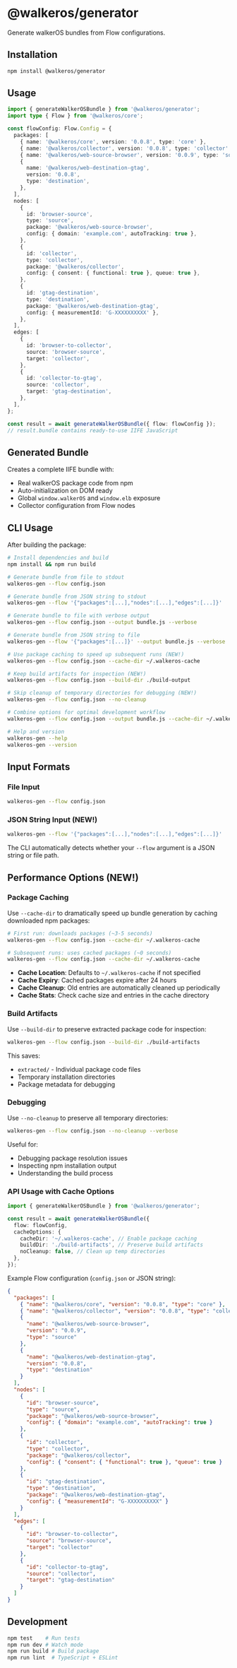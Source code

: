 # @walkeros/generator

Generate walkerOS bundles from Flow configurations.

## Installation

```bash
npm install @walkeros/generator
```

## Usage

```typescript
import { generateWalkerOSBundle } from '@walkeros/generator';
import type { Flow } from '@walkeros/core';

const flowConfig: Flow.Config = {
  packages: [
    { name: '@walkeros/core', version: '0.0.8', type: 'core' },
    { name: '@walkeros/collector', version: '0.0.8', type: 'collector' },
    { name: '@walkeros/web-source-browser', version: '0.0.9', type: 'source' },
    {
      name: '@walkeros/web-destination-gtag',
      version: '0.0.8',
      type: 'destination',
    },
  ],
  nodes: [
    {
      id: 'browser-source',
      type: 'source',
      package: '@walkeros/web-source-browser',
      config: { domain: 'example.com', autoTracking: true },
    },
    {
      id: 'collector',
      type: 'collector',
      package: '@walkeros/collector',
      config: { consent: { functional: true }, queue: true },
    },
    {
      id: 'gtag-destination',
      type: 'destination',
      package: '@walkeros/web-destination-gtag',
      config: { measurementId: 'G-XXXXXXXXXX' },
    },
  ],
  edges: [
    {
      id: 'browser-to-collector',
      source: 'browser-source',
      target: 'collector',
    },
    {
      id: 'collector-to-gtag',
      source: 'collector',
      target: 'gtag-destination',
    },
  ],
};

const result = await generateWalkerOSBundle({ flow: flowConfig });
// result.bundle contains ready-to-use IIFE JavaScript
```

## Generated Bundle

Creates a complete IIFE bundle with:

- Real walkerOS package code from npm
- Auto-initialization on DOM ready
- Global `window.walkerOS` and `window.elb` exposure
- Collector configuration from Flow nodes

## CLI Usage

After building the package:

```bash
# Install dependencies and build
npm install && npm run build

# Generate bundle from file to stdout
walkeros-gen --flow config.json

# Generate bundle from JSON string to stdout
walkeros-gen --flow '{"packages":[...],"nodes":[...],"edges":[...]}'

# Generate bundle to file with verbose output
walkeros-gen --flow config.json --output bundle.js --verbose

# Generate bundle from JSON string to file
walkeros-gen --flow '{"packages":[...]}' --output bundle.js --verbose

# Use package caching to speed up subsequent runs (NEW!)
walkeros-gen --flow config.json --cache-dir ~/.walkeros-cache

# Keep build artifacts for inspection (NEW!)
walkeros-gen --flow config.json --build-dir ./build-output

# Skip cleanup of temporary directories for debugging (NEW!)
walkeros-gen --flow config.json --no-cleanup

# Combine options for optimal development workflow
walkeros-gen --flow config.json --output bundle.js --cache-dir ~/.walkeros-cache --build-dir ./build --verbose

# Help and version
walkeros-gen --help
walkeros-gen --version
```

## Input Formats

### File Input

```bash
walkeros-gen --flow config.json
```

### JSON String Input (NEW!)

```bash
walkeros-gen --flow '{"packages":[...],"nodes":[...],"edges":[...]}'
```

The CLI automatically detects whether your `--flow` argument is a JSON string or
file path.

## Performance Options (NEW!)

### Package Caching

Use `--cache-dir` to dramatically speed up bundle generation by caching
downloaded npm packages:

```bash
# First run: downloads packages (~3-5 seconds)
walkeros-gen --flow config.json --cache-dir ~/.walkeros-cache

# Subsequent runs: uses cached packages (~0 seconds)
walkeros-gen --flow config.json --cache-dir ~/.walkeros-cache
```

- **Cache Location**: Defaults to `~/.walkeros-cache` if not specified
- **Cache Expiry**: Cached packages expire after 24 hours
- **Cache Cleanup**: Old entries are automatically cleaned up periodically
- **Cache Stats**: Check cache size and entries in the cache directory

### Build Artifacts

Use `--build-dir` to preserve extracted package code for inspection:

```bash
walkeros-gen --flow config.json --build-dir ./build-artifacts
```

This saves:

- `extracted/` - Individual package code files
- Temporary installation directories
- Package metadata for debugging

### Debugging

Use `--no-cleanup` to preserve all temporary directories:

```bash
walkeros-gen --flow config.json --no-cleanup --verbose
```

Useful for:

- Debugging package resolution issues
- Inspecting npm installation output
- Understanding the build process

### API Usage with Cache Options

```typescript
import { generateWalkerOSBundle } from '@walkeros/generator';

const result = await generateWalkerOSBundle({
  flow: flowConfig,
  cacheOptions: {
    cacheDir: '~/.walkeros-cache', // Enable package caching
    buildDir: './build-artifacts', // Preserve build artifacts
    noCleanup: false, // Clean up temp directories
  },
});
```

Example Flow configuration (`config.json` or JSON string):

```json
{
  "packages": [
    { "name": "@walkeros/core", "version": "0.0.8", "type": "core" },
    { "name": "@walkeros/collector", "version": "0.0.8", "type": "collector" },
    {
      "name": "@walkeros/web-source-browser",
      "version": "0.0.9",
      "type": "source"
    },
    {
      "name": "@walkeros/web-destination-gtag",
      "version": "0.0.8",
      "type": "destination"
    }
  ],
  "nodes": [
    {
      "id": "browser-source",
      "type": "source",
      "package": "@walkeros/web-source-browser",
      "config": { "domain": "example.com", "autoTracking": true }
    },
    {
      "id": "collector",
      "type": "collector",
      "package": "@walkeros/collector",
      "config": { "consent": { "functional": true }, "queue": true }
    },
    {
      "id": "gtag-destination",
      "type": "destination",
      "package": "@walkeros/web-destination-gtag",
      "config": { "measurementId": "G-XXXXXXXXXX" }
    }
  ],
  "edges": [
    {
      "id": "browser-to-collector",
      "source": "browser-source",
      "target": "collector"
    },
    {
      "id": "collector-to-gtag",
      "source": "collector",
      "target": "gtag-destination"
    }
  ]
}
```

## Development

```bash
npm test    # Run tests
npm run dev # Watch mode
npm run build # Build package
npm run lint  # TypeScript + ESLint
```
